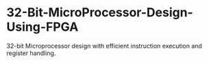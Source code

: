 # 32-Bit-MicroProcessor-Design-Using-FPGA
32-bit Microprocessor design with efficient instruction execution and register handling.
